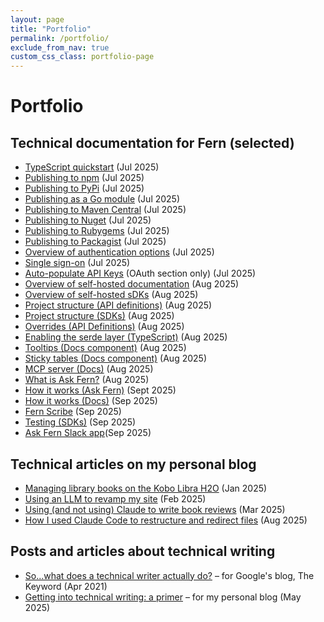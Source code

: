 ```yaml
---
layout: page
title: "Portfolio"
permalink: /portfolio/
exclude_from_nav: true
custom_css_class: portfolio-page
---
```


# Portfolio

## Technical documentation for Fern (selected)

* [TypeScript quickstart](https://buildwithfern.com/learn/sdks/generators/typescript/quickstart) (Jul 2025)
* [Publishing to npm](https://buildwithfern.com/learn/sdks/generators/typescript/publishing) (Jul 2025)
* [Publishing to PyPi](https://buildwithfern.com/learn/sdks/generators/python/publishing) (Jul 2025)
* [Publishing as a Go module](https://buildwithfern.com/learn/sdks/generators/go/publishing) (Jul 2025)
* [Publishing to Maven Central](https://buildwithfern.com/learn/sdks/generators/java/publishing) (Jul 2025)
* [Publishing to Nuget](https://buildwithfern.com/learn/sdks/generators/csharp/publishing) (Jul 2025)
* [Publishing to Rubygems](https://buildwithfern.com/learn/sdks/generators/ruby/publishing) (Jul 2025)
* [Publishing to Packagist](https://buildwithfern.com/learn/sdks/generators/php/publishing) (Jul 2025)
* [Overview of authentication options](https://buildwithfern.com/learn/docs/authentication/overview) (Jul 2025)
* [Single sign-on](https://buildwithfern.com/learn/docs/authentication/sso) (Jul 2025)
* [Auto-populate API Keys](https://buildwithfern.com/learn/docs/authentication/api-key-injection) (OAuth section only) (Jul 2025)
* [Overview of self-hosted documentation](https://buildwithfern.com/learn/docs/self-hosted/overview) (Aug 2025)
* [Overview of self-hosted sDKs](https://buildwithfern.com/learn/sdks/deep-dives/self-hosted) (Aug 2025)
* [Project structure (API definitions)](https://buildwithfern.com/learn/api-definitions/overview/project-structure) (Aug 2025)
* [Project structure (SDKs)](https://buildwithfern.com/learn/sdks/overview/project-structure) (Aug 2025)
* [Overrides (API Definitions)](https://buildwithfern.com/learn/api-definitions/overview/overrides) (Aug 2025)
* [Enabling the serde layer (TypeScript)](https://buildwithfern.com/learn/sdks/generators/typescript/serde-layer) (Aug 2025)
* [Tooltips (Docs component)](https://buildwithfern.com/learn/docs/writing-content/components/tooltips) (Aug 2025)
* [Sticky tables (Docs component)](https://buildwithfern.com/learn/docs/writing-content/components/sticky-tables) (Aug 2025)
* [MCP server (Docs)](https://buildwithfern.com/learn/docs/ai-features/mcp-server) (Aug 2025)
* [What is Ask Fern?](https://buildwithfern.com/learn/ask-fern/getting-started/what-is-ask-fern) (Aug 2025)
* [How it works (Ask Fern)](https://buildwithfern.com/learn/ask-fern/getting-started/how-it-works) (Sept 2025)
* [How it works (Docs)](https://buildwithfern.com/learn/docs/getting-started/how-it-works) (Sep 2025)
* [Fern Scribe](https://buildwithfern.com/learn/docs/ai-features/fern-scribe-coming-soon) (Sep 2025)
* [Testing (SDKs)](https://buildwithfern.com/learn/sdks/deep-dives/testing) (Sep 2025)
* [Ask Fern Slack app](https://buildwithfern.com/learn/ask-fern/features/slack-app)(Sep 2025)



## Technical articles on my personal blog

* [Managing library books on the Kobo Libra H2O](https://devinlogan.org/2025/01/10/librarykobo.html) (Jan 2025)
* [Using an LLM to revamp my site](https://devinlogan.org//2025/02/09/jekyll.html) (Feb 2025)
* [Using (and not using) Claude to write book reviews](https://devinlogan.org/2025/03/12/aiproofreader.html) (Mar 2025)
* [How I used Claude Code to restructure and redirect files](https://devinlogan.org/2025/08/17/redirects.html) (Aug 2025)

## Posts and articles about technical writing

* [So...what does a technical writer actually do?](https://blog.google/inside-google/life-at-google/sowhat-does-technical-writer-actually-do/) – for Google's blog, The Keyword (Apr 2021)
* [Getting into technical writing: a primer](https://devinlogan.org/2025/05/23/primer.html) – for my personal blog (May 2025)